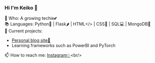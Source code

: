 ### Hi I'm Keiko 👋

🌱 Who: A growing techie💕<br/>
📚 Languages: Python🐍 | Flask🌶️ | HTML</> | CSS🎨 | SQL💻 | MongoDB🍃<br/>
🧠 Current projects:<br/> 
- [Personal blog site📝](https://shusansmuse.wordpress.com/)<br/>
- Learning frameworks such as PowerBI and PyTorch<br/>

📫 How to reach me: [Instagram✨](https://www.instagram.com/kokostudyyy._)<br/>
